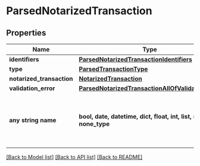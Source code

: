 # ParsedNotarizedTransaction


## Properties
Name | Type | Description | Notes
------------ | ------------- | ------------- | -------------
**identifiers** | [**ParsedNotarizedTransactionIdentifiers**](ParsedNotarizedTransactionIdentifiers.md) |  | 
**type** | [**ParsedTransactionType**](ParsedTransactionType.md) |  | 
**notarized_transaction** | [**NotarizedTransaction**](NotarizedTransaction.md) |  | [optional] 
**validation_error** | [**ParsedNotarizedTransactionAllOfValidationError**](ParsedNotarizedTransactionAllOfValidationError.md) |  | [optional] 
**any string name** | **bool, date, datetime, dict, float, int, list, str, none_type** | any string name can be used but the value must be the correct type | [optional]

[[Back to Model list]](../README.md#documentation-for-models) [[Back to API list]](../README.md#documentation-for-api-endpoints) [[Back to README]](../README.md)


